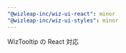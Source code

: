 ```yaml
---
"@wizleap-inc/wiz-ui-react": minor
"@wizleap-inc/wiz-ui-styles": minor
---
```


WizTooltip の React 対応

